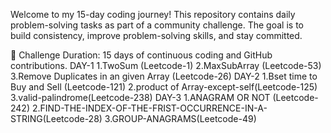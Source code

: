 Welcome to my 15-day coding journey! This repository contains daily problem-solving tasks as part of a community challenge. The goal is to build consistency, improve problem-solving skills, and stay committed.

📅 Challenge Duration:
15 days of continuous coding and GitHub contributions.
DAY-1
1.TwoSum (Leetcode-1)
2.MaxSubArray (Leetcode-53)
3.Remove Duplicates in an given Array (Leetcode-26)
DAY-2
1.Bset time to Buy and Sell (Leetcode-121)
2.product of Array-except-self(Leetcode-125)
3.valid-palindrome(Leetcode-238)
DAY-3
1.ANAGRAM OR NOT (Leetcode-242)
2.FIND-THE-INDEX-OF-THE-FRIST-OCCURRENCE-IN-A-STRING(Leetcode-28)
3.GROUP-ANAGRAMS(Leetcode-49)
